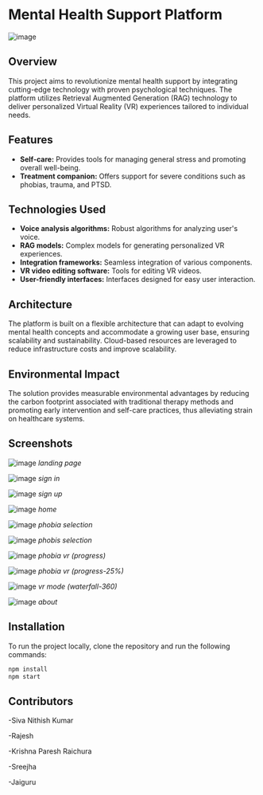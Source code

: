 # Mental Health Support Platform
![image](https://github.com/jai2992/vr_react_main/assets/136327019/2038bf11-b3f5-4f23-8dca-51be02270d7e)

## Overview

This project aims to revolutionize mental health support by integrating cutting-edge technology with proven psychological techniques. The platform utilizes Retrieval Augmented Generation (RAG) technology to deliver personalized Virtual Reality (VR) experiences tailored to individual needs. 

## Features

- **Self-care:** Provides tools for managing general stress and promoting overall well-being.
- **Treatment companion:** Offers support for severe conditions such as phobias, trauma, and PTSD.

## Technologies Used

- **Voice analysis algorithms:** Robust algorithms for analyzing user's voice.
- **RAG models:** Complex models for generating personalized VR experiences.
- **Integration frameworks:** Seamless integration of various components.
- **VR video editing software:** Tools for editing VR videos.
- **User-friendly interfaces:** Interfaces designed for easy user interaction.

## Architecture

The platform is built on a flexible architecture that can adapt to evolving mental health concepts and accommodate a growing user base, ensuring scalability and sustainability. Cloud-based resources are leveraged to reduce infrastructure costs and improve scalability.

## Environmental Impact

The solution provides measurable environmental advantages by reducing the carbon footprint associated with traditional therapy methods and promoting early intervention and self-care practices, thus alleviating strain on healthcare systems.

## Screenshots

![image](https://github.com/jai2992/vr_react_main/assets/136327019/d546d2c2-c0a8-4044-9993-4e77bcb8c17e)
*landing page*

![image](https://github.com/jai2992/vr_react_main/assets/136327019/369d7305-54cb-46d0-b033-f066e43d5774)
*sign in*

![image](https://github.com/jai2992/vr_react_main/assets/136327019/deb4098d-c725-4543-b1a5-f3163323539b)
*sign up*

![image](https://github.com/jai2992/vr_react_main/assets/136327019/cf7cd8a8-f496-4f95-908d-c68c63eb8f8f)
*home*

![image](https://github.com/jai2992/vr_react_main/assets/136327019/ae8b9351-a3eb-4115-9e92-670940358070)
*phobia selection*

![image](https://github.com/jai2992/vr_react_main/assets/136327019/fddef8fb-a37b-4c3d-9391-4ea126366963)
*phobis selection*

![image](https://github.com/jai2992/vr_react_main/assets/136327019/26e0b30c-da81-4641-a343-f22720455c45)
*phobia vr (progress)*

![image](https://github.com/jai2992/vr_react_main/assets/136327019/fa3ec3a8-ebc3-454b-ac89-39808c7b4cec)
*phobia vr (progress-25%)*

![image](https://github.com/jai2992/vr_react_main/assets/136327019/ec0d258c-65cc-4533-bff7-a429b9b5cc43)
*vr mode (waterfall-360)*

![image](https://github.com/jai2992/vr_react_main/assets/136327019/6d7f5639-f929-46b0-ab4d-f531d497c617)
*about*

## Installation

To run the project locally, clone the repository and run the following commands:

```bash
npm install
npm start
```

## Contributors

-Siva Nithish Kumar

-Rajesh

-Krishna Paresh Raichura

-Sreejha

-Jaiguru
